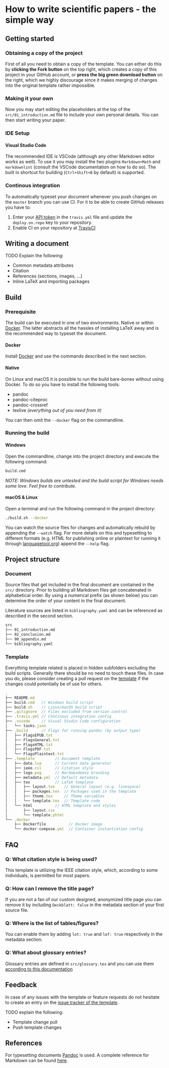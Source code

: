 # How to write scientific papers - the simple way

## Getting started

### Obtaining a copy of the project

First of all you need to obtain a copy of the template. You can either do this by **clicking the Fork button** on the top right, which creates a copy of this project in your GitHub account, or **press the big green download button** on the right, which we highly discourage since it makes merging of changes into the original template rather impossible.

### Making it your own

Now you may start editing the placeholders at the top of the `src/01_introduction.md` file to include your own personal details. You can then start writing your paper.

### IDE Setup

#### Visual Studio Code

The recommended IDE is VSCode (although any other Markdown editor works as well). To use it you may install the two plugins `Markdown+Math` and `markdownlint` (consult the VSCode documentation on how to do so). The built in shortcut for building (`Ctrl+Shift+B` by default) is supported.

### Continous integration

To automatically typeset your document whenever you push changes on the `master` branch you can use CI. For it to be able to create GitHub releases you have to:

1. Enter your [API token](https://docs.travis-ci.com/user/deployment/releases/#authenticating-with-an-oauth-token) in the `travis.yml` file and update the `deploy.on.repo` key to your repository.
1. Enable CI on your repository at [TravisCI](https://travis-ci.org)

## Writing a document

TODO Explain the following:

- Common metadata attributes
- Citation
- References (sections, images, ...)
- Inline LaTeX and importing packages

## Build

### Prerequisite

The build can be executed in one of two environments. Native or within [Docker](https://www.docker.com/products/docker-desktop). The latter abstracts all the hassles of installing LaTeX away and is the recommended way to typeset the document.

#### Docker

Install [Docker](https://www.docker.com/products/docker-desktop) and use the commands described in the next section.

#### Native

On Linux and macOS it is possible to run the build bare-bones without using Docker. To do so you have to install the following tools:

- pandoc
- pandoc-citeproc
- pandoc-crossref
- texlive _(everything out of you need from it)_

You can then omit the `--docker` flag on the commandline.

### Running the build

#### Windows

Open the commandline, change into the project directory and execute the following command:

```cmd
build.cmd
```

_NOTE: Windows builds are untested and the build script for Windows needs some love. Feel free to contribute._

#### macOS & Linux

Open a terminal and run the following command in the project directory:

```bash
./build.sh --docker
```

You can watch the source files for changes and automatically rebuild by appending the `--watch` flag. For more details on this and typesetting to different formats (e.g. HTML for publishing online or plaintext for running it through [languagetool.org](https://languagetool.org/)) append the `--help` flag.

## Project structure

### Document

Source files that get included in the final document are contained in the `src/` directory. Prior to building all Markdown files get concatenated in alphabetical order. By using a numerical prefix (as shown below) you can determine the order of your content in the final document.

Literature sources are listed in `bibliography.yaml` and can be referenced as described in the second section.

```bash
src
├── 01_introduction.md
├── 02_conclusion.md
├── 90_appendix.md
└── bibliography.yaml
```

### Template

Everything template related is placed in hidden subfolders excluding the build scripts. Generally there should be no need to touch these files. In case you do, please consider creating a pull request on the [template](https://github.com/TexNAK/Science-Paper-Template) if the changes could potentially be of use for others.

```javascript
.
├── README.md
├── build.cmd   // Windows build script
├── build.sh    // Linux/macOS build script
├── .gitignore  // Files excluded from version control
├── .travis.yml // Continous integration config
├── .vscode     // Visual Studio Code configuration
│   └── tasks.json
├── .build      // Flags for running pandoc (by output type)
│   ├── FlagsEPUB.txt
│   ├── FlagsGeneral.txt
│   ├── FlagsHTML.txt
│   ├── FlagsPDF.txt
│   └── FlagsPlaintext.txt
├── .template         // Document template
│   ├── date.lua      // Current date generator
│   ├── ieee.csl      // Citation style
│   ├── logo.png      // Nordakademie branding
│   ├── metadata.yml  // Default metadata
│   ├── tex           // LaTeX template
│   │   ├── layout.tex    // General layout (e.g. linespace)
│   │   ├── packages.tex  // Packages used in the template
│   │   ├── theme.tex     // Theme variables
│   │   └── template.tex  // Template code
│   └── html          // HTML template and styles
│       ├── layout.css
│       └── template.phtml
└── .docker
    ├── Dockerfile          // Docker image
    └── docker-compose.yml  // Container instantiation config
```

## FAQ

### Q: What citation style is being used?

This template is utilizing the IEEE citation style, which, according to some individuals, is permitted for most papers.

### Q: How can I remove the title page?

If you are not a fan of our custom designed, anonymized title page you can remove it by including `Deckblatt: false` in the metadata section of your first source file.

### Q: Where is the list of tables/figures?

You can enable them by adding `lot: true` and `lof: true` respectively in the metadata section.

### Q: What about glossary entries?

Glossary entries are defined in `src/glossary.tex` and you can use them [according to this documentation](https://github.com/tomncooper/pandoc-gls/blob/ed659c7b50baab9ce7c8eab15285fe9602f914f7/ReadMe.md#pandoc-gls)

## Feedback

In case of any issues with the template or feature requests do not hesitate to create an entry on the [issue tracker of the template](https://github.com/TexNAK/Science-Paper-Template/issues).

TODO explain the following:

- Template change pull
- Push template changes

## References

For typesetting documents [Pandoc](https://pandoc.org) is used. A complete reference for Markdown can be found [here](https://rmarkdown.rstudio.com/authoring_pandoc_markdown.html%23raw-tex).
